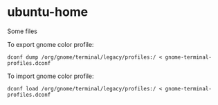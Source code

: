 # ubuntu-home

Some files

To export gnome color profile:

`dconf dump /org/gnome/terminal/legacy/profiles:/ < gnome-terminal-profiles.dconf`

To import gnome color profile:

`dconf load /org/gnome/terminal/legacy/profiles:/ < gnome-terminal-profiles.dconf`

